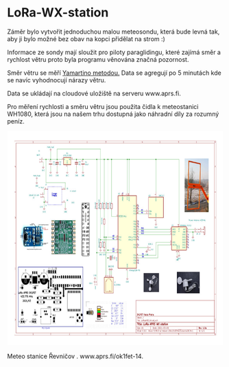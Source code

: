 
<h1>LoRa-WX-station</h1>
<p>Záměr bylo vytvořit jednoduchou malou meteosondu, která bude levná tak, aby ji bylo možné bez obav na kopci přidělat na strom :)</p>
<p>Informace ze sondy mají sloužit pro piloty paraglidingu, které zajímá směr a rychlost větru proto byla programu věnována značná pozornost.</p>
<p>Směr větru se měří <a href="https://en.wikipedia.org/wiki/Yamartino_method">Yamartino metodou.</a> Data se agregují po 5 minutách kde se navíc vyhodnocují nárazy větru.</a></p>
<p> Data se ukládají na cloudové uložiště na serveru www.aprs.fi.</p>
<p>Pro měření rychlosti a směru větru jsou použita čidla k meteostanici WH1080, která jsou na našem trhu dostupná jako náhradní díly za rozumný peníz.</p>
<p> </p>
<img src="https://github.com/ok1fet/LoRa-WX-station/blob/main/pictures/LoRaWX1a.jpg" width="720" height="500" alt="schema" />
</p>
<p>Meteo stanice Řevničov <a www.revnicov.wz.cz>.</a> www.aprs.fi/ok1fet-14.</a></p>
